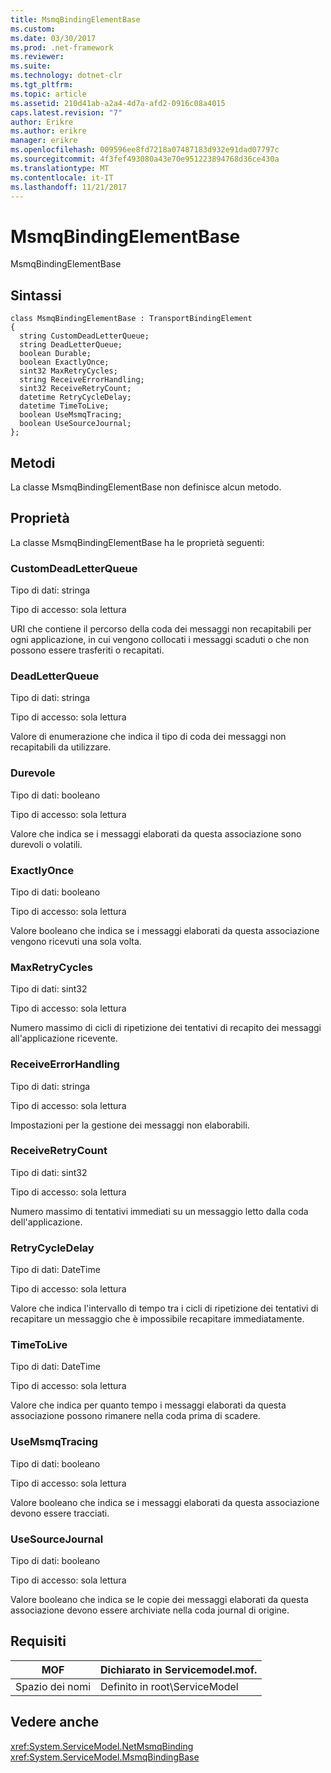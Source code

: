 ```yaml
---
title: MsmqBindingElementBase
ms.custom: 
ms.date: 03/30/2017
ms.prod: .net-framework
ms.reviewer: 
ms.suite: 
ms.technology: dotnet-clr
ms.tgt_pltfrm: 
ms.topic: article
ms.assetid: 210d41ab-a2a4-4d7a-afd2-0916c08a4015
caps.latest.revision: "7"
author: Erikre
ms.author: erikre
manager: erikre
ms.openlocfilehash: 009596ee8fd7218a07487183d932e91dad07797c
ms.sourcegitcommit: 4f3fef493080a43e70e951223894768d36ce430a
ms.translationtype: MT
ms.contentlocale: it-IT
ms.lasthandoff: 11/21/2017
---
```

# <a name="msmqbindingelementbase"></a>MsmqBindingElementBase
MsmqBindingElementBase  
  
## <a name="syntax"></a>Sintassi  
  
```  
class MsmqBindingElementBase : TransportBindingElement  
{  
  string CustomDeadLetterQueue;  
  string DeadLetterQueue;  
  boolean Durable;  
  boolean ExactlyOnce;  
  sint32 MaxRetryCycles;  
  string ReceiveErrorHandling;  
  sint32 ReceiveRetryCount;  
  datetime RetryCycleDelay;  
  datetime TimeToLive;  
  boolean UseMsmqTracing;  
  boolean UseSourceJournal;  
};  
```  
  
## <a name="methods"></a>Metodi  
 La classe MsmqBindingElementBase non definisce alcun metodo.  
  
## <a name="properties"></a>Proprietà  
 La classe MsmqBindingElementBase ha le proprietà seguenti:  
  
### <a name="customdeadletterqueue"></a>CustomDeadLetterQueue  
 Tipo di dati: stringa  
  
 Tipo di accesso: sola lettura  
  
 URI che contiene il percorso della coda dei messaggi non recapitabili per ogni applicazione, in cui vengono collocati i messaggi scaduti o che non possono essere trasferiti o recapitati.  
  
### <a name="deadletterqueue"></a>DeadLetterQueue  
 Tipo di dati: stringa  
  
 Tipo di accesso: sola lettura  
  
 Valore di enumerazione che indica il tipo di coda dei messaggi non recapitabili da utilizzare.  
  
### <a name="durable"></a>Durevole  
 Tipo di dati: booleano  
  
 Tipo di accesso: sola lettura  
  
 Valore che indica se i messaggi elaborati da questa associazione sono durevoli o volatili.  
  
### <a name="exactlyonce"></a>ExactlyOnce  
 Tipo di dati: booleano  
  
 Tipo di accesso: sola lettura  
  
 Valore booleano che indica se i messaggi elaborati da questa associazione vengono ricevuti una sola volta.  
  
### <a name="maxretrycycles"></a>MaxRetryCycles  
 Tipo di dati: sint32  
  
 Tipo di accesso: sola lettura  
  
 Numero massimo di cicli di ripetizione dei tentativi di recapito dei messaggi all'applicazione ricevente.  
  
### <a name="receiveerrorhandling"></a>ReceiveErrorHandling  
 Tipo di dati: stringa  
  
 Tipo di accesso: sola lettura  
  
 Impostazioni per la gestione dei messaggi non elaborabili.  
  
### <a name="receiveretrycount"></a>ReceiveRetryCount  
 Tipo di dati: sint32  
  
 Tipo di accesso: sola lettura  
  
 Numero massimo di tentativi immediati su un messaggio letto dalla coda dell'applicazione.  
  
### <a name="retrycycledelay"></a>RetryCycleDelay  
 Tipo di dati: DateTime  
  
 Tipo di accesso: sola lettura  
  
 Valore che indica l'intervallo di tempo tra i cicli di ripetizione dei tentativi di recapitare un messaggio che è impossibile recapitare immediatamente.  
  
### <a name="timetolive"></a>TimeToLive  
 Tipo di dati: DateTime  
  
 Tipo di accesso: sola lettura  
  
 Valore che indica per quanto tempo i messaggi elaborati da questa associazione possono rimanere nella coda prima di scadere.  
  
### <a name="usemsmqtracing"></a>UseMsmqTracing  
 Tipo di dati: booleano  
  
 Tipo di accesso: sola lettura  
  
 Valore booleano che indica se i messaggi elaborati da questa associazione devono essere tracciati.  
  
### <a name="usesourcejournal"></a>UseSourceJournal  
 Tipo di dati: booleano  
  
 Tipo di accesso: sola lettura  
  
 Valore booleano che indica se le copie dei messaggi elaborati da questa associazione devono essere archiviate nella coda journal di origine.  
  
## <a name="requirements"></a>Requisiti  
  
|MOF|Dichiarato in Servicemodel.mof.|  
|---------|-----------------------------------|  
|Spazio dei nomi|Definito in root\ServiceModel|  
  
## <a name="see-also"></a>Vedere anche  
 <xref:System.ServiceModel.NetMsmqBinding>  
 <xref:System.ServiceModel.MsmqBindingBase>
